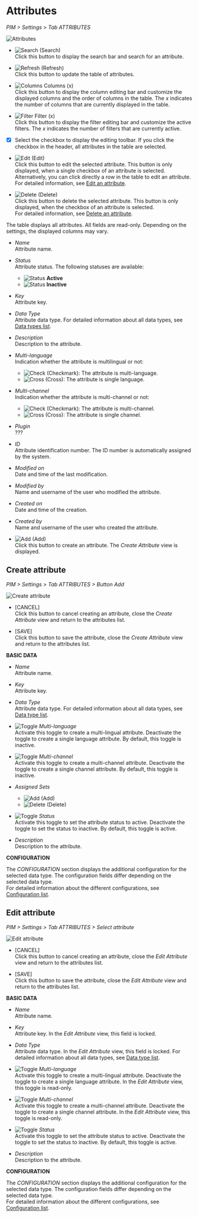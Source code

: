 # Attributes

*PIM > Settings > Tab ATTRIBUTES*

![Attributes](/Assets/Screenshots/PIM/Settings/Attributes/Attributes.png "[Attributes]")

- ![Search](/Assets/Icons/Search.png "[Search]") (Search)   
  Click this button to display the search bar and search for an attribute.

- ![Refresh](/Assets/Icons/Refresh01.png "[Refresh]") (Refresh)   
  Click this button to update the table of attributes.

- ![Columns](/Assets/Icons/Columns.png "[Columns]") Columns (x)   
  Click this button to display the column editing bar and customize the displayed columns and the order of columns in the table. The *x* indicates the number of columns that are currently displayed in the table.

- ![Filter](/Assets/Icons/Filter.png "[Filter]") Filter (x)   
  Click this button to display the filter editing bar and customize the active filters. The *x* indicates the number of filters that are currently active.

- [x]     
  Select the checkbox to display the editing toolbar. If you click the checkbox in the header, all attributes in the table are selected.

- ![Edit](/Assets/Icons/Edit01.png "[Edit]") (Edit)   
  Click this button to edit the selected attribute. This button is only displayed, when a single checkbox of an attribute is selected. Alternatively, you can click directly a row in the table to edit an attribute.
  For detailed information, see [Edit an attribute](to_be_completed).

- ![Delete](/Assets/Icons/Trash03.png "[Delete]") (Delete)   
  Click this button to delete the selected attribute. This button is only displayed, when the checkbox of an attribute is selected.       
  For detailed information, see [Delete an attribute](to_be_completed).

The table displays all attributes.  All fields are read-only. Depending on the settings, the displayed columns may vary.

- *Name*   
  Attribute name.

- *Status*   
  Attribute status. The following statuses are available:
  - ![Status](/Assets/Icons/Status01.png "[Status]") **Active**
  - ![Status](/Assets/Icons/Status04.png "[Status]") **Inactive**   


- *Key*   
  Attribute key.

- *Data Type*   
  Attribute data type. For detailed information about all data types, see [Data types list](to_be_completed).

- *Description*   
  Description to the attribute.

- *Multi-language*   
  Indication whether the attribute is multilingual or not:
  - ![Check](/Assets/Icons/Check.png "[Check]") (Checkmark): The attribute is multi-language.  
  - ![Cross](/Assets/Icons/Cross02.png "[Cross]") (Cross): The attribute is single language.


- *Multi-channel*   
  Indication whether the attribute is multi-channel or not:
  - ![Check](/Assets/Icons/Check.png "[Check]") (Checkmark): The attribute is multi-channel.  
  - ![Cross](/Assets/Icons/Cross02.png "[Cross]") (Cross): The attribute is single channel.

- *Plugin*   
  ???

- *ID*   
  Attribute identification number. The ID number is automatically assigned by the system.

- *Modified on*   
  Date and time of the last modification.

- *Modified by*   
  Name and username of the user who modified the attribute.

- *Created on*   
  Date and time of the creation.

- *Created by*   
  Name and username of the user who created the attribute.

- ![Add](/Assets/Icons/Plus01.png "[Add]") (Add)   
  Click this button to create an attribute. The *Create Attribute* view is displayed.   


## Create attribute
*PIM > Settings > Tab ATTRIBUTES > Button Add*

![Create attribute](/Assets/Screenshots/PIM/Settings/Attributes/CreateAttribute.png "[Create attribute]")

- [CANCEL]   
  Click this button to cancel creating an attribute, close the *Create Attribute* view and return to the attributes list.

- [SAVE]   
  Click this button to save the attribute, close the *Create Attribute* view and return to the attributes list.

**BASIC DATA**

- *Name*   
  Attribute name.

- *Key*   
  Attribute key.

- *Data Type*   
  Attribute data type. For detailed information about all data types, see [Data type list](to_be_completed).

- ![Toggle](/Assets/Icons/Toggle.png "[Toggle]") *Multi-language*   
  Activate this toggle to create a multi-lingual attribute. Deactivate the toggle to create a single language attribute. By default, this toggle is inactive.

- ![Toggle](/Assets/Icons/Toggle.png "[Toggle]") *Multi-channel*   
  Activate this toggle to create a multi-channel attribute. Deactivate the toggle to create a single channel attribute. By default, this toggle is inactive.

- *Assigned Sets*
  - ![Add](/Assets/Icons/Plus05.png "[Add]") (Add)
  - ![Delete](/Assets/Icons/Trash01.png "[Delete]") (Delete)


- ![Toggle](/Assets/Icons/Toggle.png "[Toggle]") *Status*   
  Activate this toggle to set the attribute status to active. Deactivate the toggle to set the status to inactive. By default, this toggle is active.


- *Description*   
  Description to the attribute.


**CONFIGURATION**

The *CONFIGURATION* section displays the additional configuration for the selected data type. The configuration fields differ depending on the selected data type.    
For detailed information about the different configurations, see [Configuration list](to_be_completed).


## Edit attribute
*PIM > Settings > Tab ATTRIBUTES > Select attribute*

![Edit attribute](/Assets/Screenshots/PIM/Settings/Attributes/EditAttribute.png "[Edit attribute]")

- [CANCEL]   
  Click this button to cancel creating an attribute, close the *Edit Attribute* view and return to the attributes list.

- [SAVE]   
  Click this button to save the attribute, close the *Edit Attribute* view and return to the attributes list.

**BASIC DATA**

- *Name*   
  Attribute name.

- *Key*   
  Attribute key. In the *Edit Attribute* view, this field is locked.

- *Data Type*   
  Attribute data type. In the *Edit Attribute* view, this field is locked. For detailed information about all data types, see [Data type list](to_be_completed).

- ![Toggle](/Assets/Icons/Toggle.png "[Toggle]") *Multi-language*   
  Activate this toggle to create a multi-lingual attribute. Deactivate the toggle to create a single language attribute. In the *Edit Attribute* view, this toggle is read-only.

- ![Toggle](/Assets/Icons/Toggle.png "[Toggle]") *Multi-channel*   
  Activate this toggle to create a multi-channel attribute. Deactivate the toggle to create a single channel attribute. In the *Edit Attribute* view, this toggle is read-only.

- ![Toggle](/Assets/Icons/Toggle.png "[Toggle]") *Status*   
  Activate this toggle to set the attribute status to active. Deactivate the toggle to set the status to inactive. By default, this toggle is active.

- *Description*   
  Description to the attribute.


**CONFIGURATION**

The *CONFIGURATION* section displays the additional configuration for the selected data type. The configuration fields differ depending on the selected data type.    
For detailed information about the different configurations, see [Configuration list](to_be_completed).
